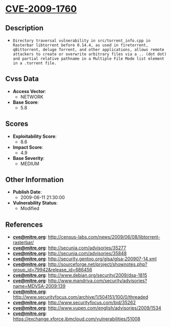 
# [CVE-2009-1760](http://census-labs.com/news/2009/06/08/libtorrent-rasterbar/)

## Description

- `Directory traversal vulnerability in src/torrent_info.cpp in Rasterbar libtorrent before 0.14.4, as used in firetorrent, qBittorrent, deluge Torrent, and other applications, allows remote attackers to create or overwrite arbitrary files via a .. (dot dot) and partial relative pathname in a Multiple File Mode list element in a .torrent file.`

## Cvss Data

- **Access Vector**:
  - NETWORK
- **Base Score**:
  - 5.8

## Scores

- **Exploitability Score**:
  - 8.6
- **Impact Score**:
  - 4.9
- **Base Severity**:
  - MEDIUM

## Other Information

- **Publish Date**:
  - 2009-06-11 21:30:00
- **Vulnerability Status**:
  - Modified

## References

- **cve@mitre.org**: http://census-labs.com/news/2009/06/08/libtorrent-rasterbar/
- **cve@mitre.org**: http://secunia.com/advisories/35277
- **cve@mitre.org**: http://secunia.com/advisories/35848
- **cve@mitre.org**: http://security.gentoo.org/glsa/glsa-200907-14.xml
- **cve@mitre.org**: http://sourceforge.net/project/shownotes.php?group_id=79942&release_id=686456
- **cve@mitre.org**: http://www.debian.org/security/2009/dsa-1815
- **cve@mitre.org**: http://www.mandriva.com/security/advisories?name=MDVSA-2009:139
- **cve@mitre.org**: http://www.securityfocus.com/archive/1/504151/100/0/threaded
- **cve@mitre.org**: http://www.securityfocus.com/bid/35262
- **cve@mitre.org**: http://www.vupen.com/english/advisories/2009/1534
- **cve@mitre.org**: https://exchange.xforce.ibmcloud.com/vulnerabilities/51008
